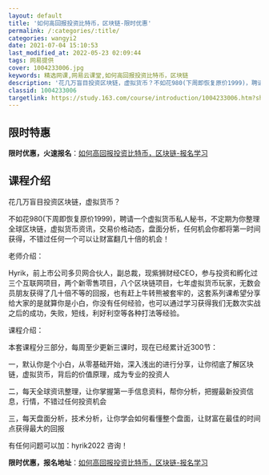 ```yaml
---
layout: default
title: '如何高回报投资比特币，区块链-限时优惠'
permalink: /:categories/:title/
categories: wangyi2
date: 2021-07-04 15:10:53
last_modified_at: 2022-05-23 02:09:44
tags: 网易提供
cover: 1004233006.jpg
keywords: 精选网课,网易云课堂,如何高回报投资比特币，区块链
description: '花几万盲目投资区块链，虚拟货币？不如花980(下周即恢复原价1999)，聘请一个虚拟货币私人秘书，不定期为你整理全球区块'
classid: 1004233006
targetlink: https://study.163.com/course/introduction/1004233006.htm?share=1&shareId=1025206652&utm_campaign=share&utm_medium=iphoneShare&utm_source=&utm_u=1025206652
---
```


## 限时特惠

**限时优惠，火速报名**：[如何高回报投资比特币，区块链-报名学习](https://study.163.com/course/introduction/1004233006.htm?share=1&shareId=1025206652&utm_campaign=share&utm_medium=iphoneShare&utm_source=&utm_u=1025206652)

## 课程介绍

花几万盲目投资区块链，虚拟货币？

不如花980(下周即恢复原价1999)，聘请一个虚拟货币私人秘书，不定期为你整理全球区块链，虚拟货币资讯，交易价格动态，盘面分析，任何机会你都将第一时间获得，不错过任何一个可以让财富翻几十倍的机会！



老师介绍：



Hyrik，前上市公司多贝网合伙人，副总裁，现紫狮财经CEO，参与投资和孵化过三个互联网项目，两个新零售项目，八个区块链项目，七年虚拟货币玩家，无数会员朋友获得了几十倍不等的回报，也有赶上牛转熊被套牢的，这套系列课希望分享给大家的是就算你是小白，你没有任何经验，也可以通过学习获得我们无数次实战之后的成功，失败，短线，利好利空等各种打法等经验。



课程介绍：



本套课程分三部分，每周至少更新三课时，现在已经累计近300节：

一，默认你是个小白，从零基础开始，深入浅出的进行分享，让你彻底了解区块链，虚拟货币，背后的价值原理，成为专业的投资人



二，每天全球资讯整理，让你掌握第一手信息资料，帮你分析，把握最新投资信息，行情，不错过任何投资机会



三，每天盘面分析，技术分析，让你学会如何看懂整个盘面，让财富在最佳的时间点获得最大的回报



有任何问题可以加：hyrik2022 咨询！

**限时优惠，报名地址**：[如何高回报投资比特币，区块链-报名学习](https://study.163.com/course/introduction/1004233006.htm?share=1&shareId=1025206652&utm_campaign=share&utm_medium=iphoneShare&utm_source=&utm_u=1025206652)

